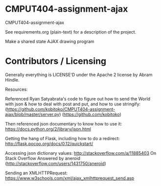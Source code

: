 CMPUT404-assignment-ajax
==============================

CMPUT404-assignment-ajax

See requirements.org (plain-text) for a description of the project.

Make a shared state AJAX drawing program

Contributors / Licensing
========================

Generally everything is LICENSE'D under the Apache 2 license by Abram Hindle.

Resources:  

Referenced Ryan Satyabrata's code to figure out how to send the World with json & how to deal with post and put, and how to use stringify:
(https://github.com/kobitoko/CMPUT404-assignment-ajax/blob/master/server.py)
(https://github.com/kobitoko)

Then referenced json documentary to know how to use it:
https://docs.python.org/2/library/json.html

Getting the hang of Flask, including how to do a redirect:
http://flask.pocoo.org/docs/0.12/quickstart/

Accessing json dictionary values:
http://stackoverflow.com/a/11885403
On Stack Overflow Answered by aneroid (http://stackoverflow.com/users/1431750/aneroid)

Sending an XMLHTTPRequest:
https://www.w3schools.com/xml/ajax_xmlhttprequest_send.asp


